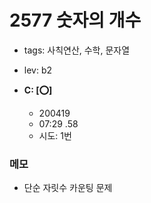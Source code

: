 # 2577 숫자의 개수
 
 - tags: 사칙연산, 수학, 문자열
 - lev: b2

- **C: [:o:]**
  - 200419
  - 07:29 .58
  - 시도: 1번

### 메모
 - 단순 자릿수 카운팅 문제

